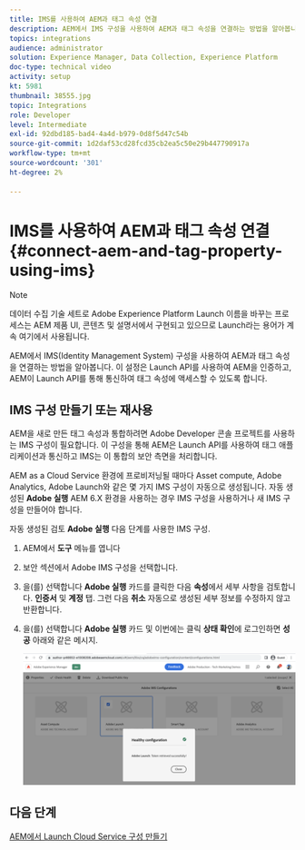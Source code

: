 ```yaml
---
title: IMS를 사용하여 AEM과 태그 속성 연결
description: AEM에서 IMS 구성을 사용하여 AEM과 태그 속성을 연결하는 방법을 알아봅니다. 이 설정은 Launch API를 사용하여 AEM을 인증하고, AEM이 Launch API를 통해 통신하여 태그 속성에 액세스할 수 있도록 합니다.
topics: integrations
audience: administrator
solution: Experience Manager, Data Collection, Experience Platform
doc-type: technical video
activity: setup
kt: 5981
thumbnail: 38555.jpg
topic: Integrations
role: Developer
level: Intermediate
exl-id: 92dbd185-bad4-4a4d-b979-0d8f5d47c54b
source-git-commit: 1d2daf53cd28fcd35cb2ea5c50e29b447790917a
workflow-type: tm+mt
source-wordcount: '301'
ht-degree: 2%

---
```


# IMS를 사용하여 AEM과 태그 속성 연결{#connect-aem-and-tag-property-using-ims}

>[!NOTE]
>
>데이터 수집 기술 세트로 Adobe Experience Platform Launch 이름을 바꾸는 프로세스는 AEM 제품 UI, 콘텐츠 및 설명서에서 구현되고 있으므로 Launch라는 용어가 계속 여기에서 사용됩니다.

AEM에서 IMS(Identity Management System) 구성을 사용하여 AEM과 태그 속성을 연결하는 방법을 알아봅니다. 이 설정은 Launch API를 사용하여 AEM을 인증하고, AEM이 Launch API를 통해 통신하여 태그 속성에 액세스할 수 있도록 합니다.

## IMS 구성 만들기 또는 재사용

AEM을 새로 만든 태그 속성과 통합하려면 Adobe Developer 콘솔 프로젝트를 사용하는 IMS 구성이 필요합니다. 이 구성을 통해 AEM은 Launch API를 사용하여 태그 애플리케이션과 통신하고 IMS는 이 통합의 보안 측면을 처리합니다.

AEM as a Cloud Service 환경에 프로비저닝될 때마다 Asset compute, Adobe Analytics, Adobe Launch와 같은 몇 가지 IMS 구성이 자동으로 생성됩니다. 자동 생성된 **Adobe 실행** AEM 6.X 환경을 사용하는 경우 IMS 구성을 사용하거나 새 IMS 구성을 만들어야 합니다.

자동 생성된 검토 **Adobe 실행** 다음 단계를 사용한 IMS 구성.

1. AEM에서 **도구** 메뉴를 엽니다

1. 보안 섹션에서 Adobe IMS 구성을 선택합니다.

1. 을(를) 선택합니다 **Adobe 실행** 카드를 클릭한 다음 **속성**&#x200B;에서 세부 사항을 검토합니다. **인증서** 및 **계정** 탭. 그런 다음 **취소** 자동으로 생성된 세부 정보를 수정하지 않고 반환합니다.

1. 을(를) 선택합니다 **Adobe 실행** 카드 및 이번에는 클릭 **상태 확인**&#x200B;에 로그인하면 **성공** 아래와 같은 메시지.

   ![Adobe Launch 정상 IMS 구성](assets/adobe-launch-healthy-ims-config.png)


## 다음 단계

[AEM에서 Launch Cloud Service 구성 만들기](create-aem-launch-cloud-service.md)
